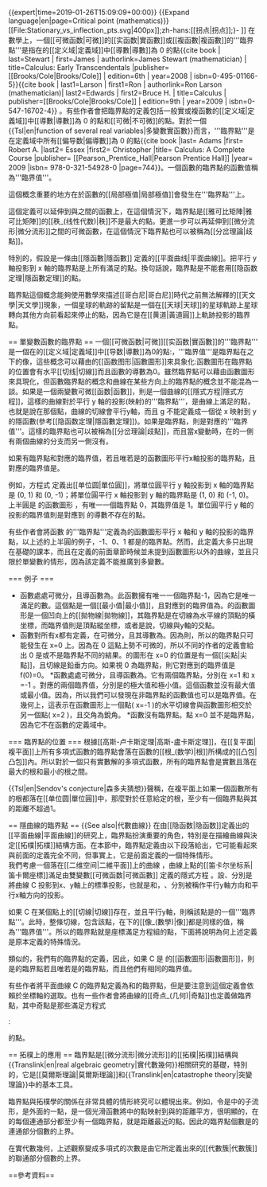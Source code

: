 {{expert|time=2019-01-26T15:09:09+00:00}}
{{Expand language|en|page=Critical point (mathematics)}}
[[File:Stationary_vs_inflection_pts.svg|400px]];zh-hans:[[拐点|拐点]];}-  ]]
在數學上，一個[[可微函数|可微]]的[[实函数|實函數]]或[[複函數|複函數]]<math>f</math>的'''臨界點'''是指在<math>f</math>的[[定义域|定義域]]中[[導數|導數]]為 0 的點<ref>{{cite book | last=Stewart | first=James | authorlink=James Stewart (mathematician) | title=Calculus: Early Transcendentals |publisher=[[Brooks/Cole|Brooks/Cole]] | edition=6th | year=2008 | isbn=0-495-01166-5}}</ref><ref>{{cite book | last1=Larson | first1=Ron | authorlink=Ron Larson (mathematician)| last2=Edwards | first2=Bruce H. | title=Calculus | publisher=[[Brooks/Cole|Brooks/Cole]] | edition=9th | year=2009 | isbn=0-547-16702-4}}</ref> 。有些作者會把臨界點的定義包括一般實或複函數的[[定义域|定義域]]中[[導數|導數]]為 0 的點和[[可微|不可微]]的點。對於一個{{Tsl|en|function of several real variables|多變數實函數}}而言，'''臨界點'''是在定義域中所有[[偏导数|偏導數]]為 0 的點<ref>{{cite book |last= Adams |first= Robert A. |last2= Essex |first2= Christopher |title= Calculus: A Complete Course |publisher= [[Pearson_Prentice_Hall|Pearson Prentice Hall]] |year= 2009 |isbn= 978-0-321-54928-0 |page=744}}</ref>。一個函數的臨界點的函數值稱為'''臨界值'''。

這個概念重要的地方在於函數的[[局部極值|局部極值]]會發生在'''臨界點'''上。

這個定義可以延伸到<math>\mathbb{R}^m</math>與<math>\mathbb{R}^n</math>之間的函數上，在這個情況下，臨界點是[[雅可比矩陣|雅可比矩陣]]的[[秩_(线性代数)|秩]]不是最大的點。更進一步可以再延伸到[[微分流形|微分流形]]之間的可微函數，在這個情況下臨界點也可以被稱為[[分岔理論|歧點]]。

特別的，假設<math>C</math>是一條由[[隱函數|隱函數]] <math>f(x,y)=0</math>定義的[[平面曲线|平面曲線]]。把<math>C</math>平行 y 軸投影到 x 軸的臨界點是<math>C</math>上所有滿足<math>{\frac {\partial f}{\partial y}}(x,y)=0</math>的點。換句話說，臨界點是不能套用[[隐函数定理|隱函數定理]]的點。

臨界點這個概念能夠使用數學來描述[[哥白尼|哥白尼]]時代之前無法解釋的[[天文學|天文學]]現象，一個星球的軌跡的留點是一個在[[天球|天球]]的星球軌跡上星球轉向其他方向前看起來停止的點，因為它是在[[黄道|黃道圓]]上軌跡投影的臨界點。

== 單變數函數的臨界點 ==
一個[[可微函数|可微]][[实函数|實函數]]<math>f</math>的'''臨界點'''<math>x_0</math>是一個在<math>f</math>的[[定义域|定義域]]中[[导数|導數]]為0的點:<math>f'(x_0)=0</math>，'''臨界值'''是臨界點在<math>f</math>之下的像，這些概念可以藉由<math>f</math>的[[函数图形|函數圖形]]來具象化:函數圖形在臨界點的位置會有水平[[切线|切線]]而且函數的導數為0。雖然臨界點可以藉由函數圖形來具現化，但函數臨界點的概念和曲線在某些方向上的臨界點的概念並不能混為一談。如果<math>g(x,y)</math>是一個兩變數可微[[函数|函數]]，<math>g(x,y)=0</math>則是一個曲線的[[隱式方程|隱式方程]]，這樣的曲線對於平行 y 軸的投影(映射<math>(x,y)\rightarrow x</math>)的'''臨界點'''，是曲線上滿足<math>\frac{\partial g}{\partial y}(x,y)=0 </math>的點，也就是說在那個點，曲線的切線會平行y軸，而且 g 不能定義成一個從 x 映射到 y 的隱函數(參考[[隐函数定理|隱函數定理]])。如果<math>(x_0,y_0)</math>是臨界點，<math>x_0</math>則是對應的'''臨界值'''。這樣的臨界點也可以被稱為[[分岔理論|歧點]]，而且當x變動時，在<math>x_0</math>的一側有兩個曲線的分支而另一側沒有。

如果<math>f(x)</math>有臨界點<math>x_0</math>和對應的臨界值<math>y_0</math>，若且唯若<math>(x_0,y_0)</math>是<math>f</math>的函數圖形平行x軸投影的臨界點，且對應的臨界值是<math>y_0</math>。

例如，方程式 <math>x^2+y^2=1</math>定義出[[单位圆|單位圓]]，將單位圓平行 y 軸投影到 x 軸的臨界點是 (0, 1) 和 (0, -1)；將單位圓平行 x 軸投影到 y 軸的臨界點是 (1, 0) 和 (-1, 0)。上半圓是 <math>f(x)={\sqrt {1-x^{2}}}</math>的函數圖形 ，<math>f</math>有唯一一個臨界點 0，其臨界值是 1。單位圓平行 y 軸的投影的臨界值則是對應到 <math>f</math>的導數不存在的點。

有些作者會將函數 <math>f</math>的'''臨界點'''定義為<math>f</math>的函數圖形平行 x 軸和 y 軸的投影的臨界點，以上述的上半圓的例子，-1、0、1 都是<math>f</math>的臨界點。然而，此定義大多只出現在基礎的課本，而且在定義的前面章節時候並未提到函數圖形以外的曲線，並且只限於單變數的情形，因為該定義不能推廣到多變數。

=== 例子 ===

* 函數<math>f(x)=x^2+2x+3</math>處處可微分，且導函數為<math>f'(x)=2x+2</math>。此函數擁有唯一一個臨界點-1，因為它是唯一滿足<math>2x_0+2=0</math>的數<math>x_0</math>。這個點是一個[[最小值|最小值]]，且對應到的臨界值為<math>f(-1)=2</math>。<math>f</math>的函數圖形是一個凹向上的[[拋物線|拋物線]]，其臨界點是在切線為水平線的頂點的橫坐標，而臨界值則是頂點縱坐標，或者是說，切線與y軸的交點。
* 函數<math>f(x)=x^{\frac{2}{3}}</math>對所有x都有定義，在<math>x\neq0</math>可微分，且其導數為<math>f'(x)=\frac{2}{3}x^{-\frac{1}{3}}</math>。因為<math>x\neq0</math>則<math>f'(x)\neq0</math>，所以<math>f</math>的臨界點只可能發生在 x=0 上。因為<math>f</math>在 0 這點上勢不可微的，所以不同的作者的定義會給出 0 是或不是臨界點不同的結果。<math>f</math>的圖形在 x=0 的位置是有一個[[尖點|尖點]]，且切線是鉛垂方向。如果視 0 為臨界點，則它對應到的臨界值是 f(0)=0。
*函數<math>f(x)=x^3-3x+1</math>處處可微分，且導函數為<math>f'(x)=3x^2-3</math>。它有兩個臨界點，分別在 x=1 和 x =-1 。對應的兩個臨界值，分別是<math>f</math>的極大值<math>f(-1)=3</math>和極小值<math>f(1) = -1</math>。這個函數並沒有最大值或最小值。因為<math>f(2)=3</math>，所以我們可以發現在非臨界點的函數值也可以是臨界值。在幾何上，這表示在函數圖形上一個點( x=-1 )的水平切線會與函數圖形相交於另一個點( x=2 )，且交角為銳角。
*函數<math>f(x)=\frac{1}{x}</math>沒有臨界點。點 x=0 並不是臨界點，因為它不在函數的定義域中。

=== 臨界點的位置 ===
根據[[高斯-卢卡斯定理|高斯-盧卡斯定理]]，在[[复平面|複平面]]上所有多項式函數的臨界點會落在函數的[[根_(数学)|根]]所構成的[[凸包|凸包]]內。所以對於一個只有實數解的多項式函數，所有的臨界點會是實數且落在最大的根和最小的根之間。

{{Tsl|en|Sendov's conjecture|森多夫猜想}}聲稱，在複平面上如果一個函數所有的根都落在[[单位圆|單位圓]]中，那麼對於任意給定的根，至少有一個臨界點與其的距離不超過1。

== 隱曲線的臨界點 ==
{{See also|代數曲線}}
在由[[隐函数|隐函数]]定義出的[[平面曲線|平面曲線]]的研究上，臨界點扮演重要的角色，特別是在描繪曲線與決定[[拓樸|拓樸]]結構方面。在本節中，臨界點定義由以下段落給出，它可能看起來與前面的定義完全不同，但事實上，它是前面定義的一個特殊情形。<br />我們考慮一個落在[[二维空间|二維平面]]上的曲線 <math>C</math>，曲線上點的[[笛卡尔坐标系|笛卡爾座標]]滿足由雙變數[[可微函数|可微函數]] <math>f</math>定義的隱式方程 <math>f(x,y)=0</math>。設<math>\pi_x</math>、<math>\pi_y</math>分別是將曲線 C 投影到x、y軸上的標準投影，也就是<math>\pi_x(x,y)=x</math>和<math>\pi_y(x,y)=y</math>，<math>\pi_x</math>、<math>\pi_y</math>分別被稱作平行y軸方向和平行x軸方向的投影。

如果 C 在某個點上的[[切線|切線]]存在，並且平行y軸，則稱該點是<math>\pi_y</math>的一個'''臨界點'''。此時，整條切線，包含該點，在<math>\pi_y</math>下的[[像_(數學)|像]]都是同樣的值，稱為'''臨界值'''。所以<math>\pi_y</math>的臨界點就是座標滿足方程組<math>f(x,y)=\frac{\partial f}{\partial y}(x,y)=0</math>的點，下面將說明為何上述定義是原本定義的特殊情況。

類似的，我們有<math>\pi_x</math>的臨界點的定義，因此，如果 C 是 <math>y=g(x)</math>的[[函數圖形|函數圖形]]，則<math>(x,y)</math>是<math>\pi_x</math>的臨界點若且唯若<math>x</math>是<math>g</math>的臨界點，而且他們有相同的臨界值。

有些作者將平面曲線 C 的臨界點定義為<math>\pi_x</math>和<math>\pi_y</math>的臨界點，但是要注意到這個定義會依賴於坐標軸的選取。也有一些作者會將曲線的[[奇点_(几何)|奇點]]也定義做臨界點，其中奇點是那些滿足方程式

: <math>f(x,y)=\frac{\partial f}{\partial x}(x,y)=\frac{\partial f}{\partial y}(x,y)=0</math>

的點。

== 拓樸上的應用 ==
臨界點是[[微分流形|微分流形]]的[[拓樸|拓樸]]結構與{{Translink|en|real algebraic geometry|實代數幾何}}相關研究的基礎，特別的，它是[[莫爾斯理論|莫爾斯理論]]和{{Translink|en|catastrophe theory|突變理論}}中的基本工具。

臨界點與拓樸學的關係在非常具體的情形終究可以體現出來。例如，令<math>V</math>是<math>\mathbb R^n</math>中的子流形，<math>P</math>是<math>V</math>外面的一點，<math>f \colon V \rightarrow \mathbb R</math>是一個光滑函數將<math>V</math>中的點映射到與<math>P</math>的距離平方，很明顯的，<math>f</math>在<math>V</math>的每個連通部分都至少有一個臨界點，就是距離最近的點。因此<math>f</math>的臨界點個數是<math>V</math>的連通部分個數的上界。

在實代數幾何，上述觀察變成多項式的次數是由它所定義出來的[[代數簇|代數簇]]的聯通部分個數的上界。

==參考資料==